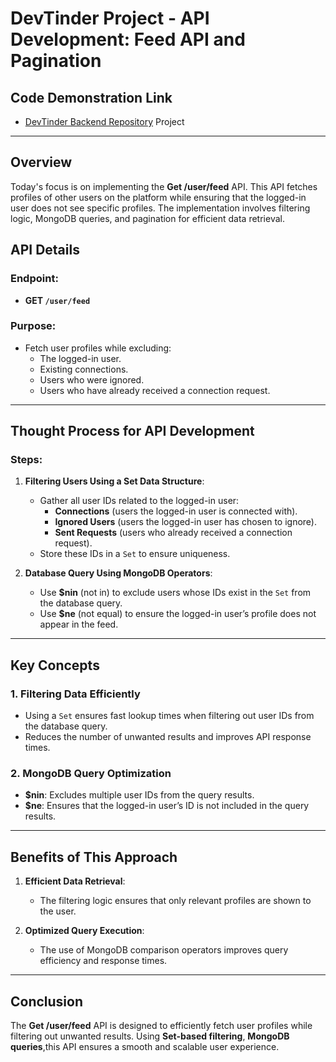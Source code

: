 # DevTinder Project - API Development: Feed API and Pagination

## Code Demonstration Link

* [DevTinder Backend Repository](https://github.com/akshadjaiswal/devTinder-backend) Project
---

## Overview
Today's focus is on implementing the **Get /user/feed** API. This API fetches profiles of other users on the platform while ensuring that the logged-in user does not see specific profiles. The implementation involves filtering logic, MongoDB queries, and pagination for efficient data retrieval.


## API Details

### Endpoint:
- **GET `/user/feed`**

### Purpose:
- Fetch user profiles while excluding:
  - The logged-in user.
  - Existing connections.
  - Users who were ignored.
  - Users who have already received a connection request.

---

## Thought Process for API Development

### Steps:

1. **Filtering Users Using a Set Data Structure**:
   - Gather all user IDs related to the logged-in user:
     - **Connections** (users the logged-in user is connected with).
     - **Ignored Users** (users the logged-in user has chosen to ignore).
     - **Sent Requests** (users who already received a connection request).
   - Store these IDs in a `Set` to ensure uniqueness.

2. **Database Query Using MongoDB Operators**:
   - Use **$nin** (not in) to exclude users whose IDs exist in the `Set` from the database query.
   - Use **$ne** (not equal) to ensure the logged-in user’s profile does not appear in the feed.


---

## Key Concepts

### 1. **Filtering Data Efficiently**
- Using a `Set` ensures fast lookup times when filtering out user IDs from the database query.
- Reduces the number of unwanted results and improves API response times.

### 2. **MongoDB Query Optimization**
- **$nin**: Excludes multiple user IDs from the query results.
- **$ne**: Ensures that the logged-in user’s ID is not included in the query results.

---

## Benefits of This Approach

1. **Efficient Data Retrieval**:
   - The filtering logic ensures that only relevant profiles are shown to the user.

2. **Optimized Query Execution**:
   - The use of MongoDB comparison operators improves query efficiency and response times.


---

## Conclusion
The **Get /user/feed** API is designed to efficiently fetch user profiles while filtering out unwanted results. Using **Set-based filtering**, **MongoDB queries**,this API ensures a smooth and scalable user experience.
